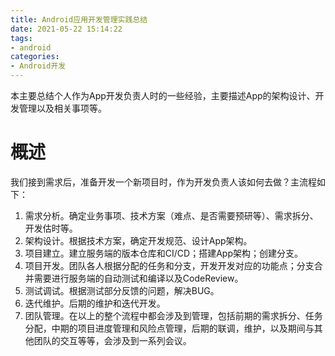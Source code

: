 ```yaml
---
title: Android应用开发管理实践总结
date: 2021-05-22 15:14:22
tags:
- android
categories:
- Android开发
---
```


本主要总结个人作为App开发负责人时的一些经验，主要描述App的架构设计、开发管理以及相关事项等。

# 概述

我们接到需求后，准备开发一个新项目时，作为开发负责人该如何去做？主流程如下：

1. 需求分析。确定业务事项、技术方案（难点、是否需要预研等）、需求拆分、开发估时等。
2. 架构设计。根据技术方案，确定开发规范、设计App架构。
3. 项目建立。建立服务端的版本仓库和CI/CD；搭建App架构；创建分支。
4. 项目开发。团队各人根据分配的任务和分支，开发开发对应的功能点；分支合并需要进行服务端的自动测试和编译以及CodeReview。
5. 测试调试。根据测试部分反馈的问题，解决BUG。
6. 迭代维护。后期的维护和迭代开发。
7. 团队管理。在以上的整个流程中都会涉及到管理，包括前期的需求拆分、任务分配，中期的项目进度管理和风险点管理，后期的联调，维护，以及期间与其他团队的交互等等，会涉及到一系列会议。

<!--more-->

